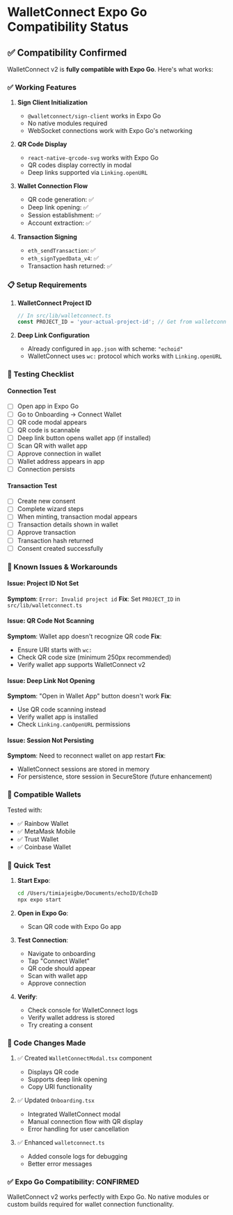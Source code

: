 # WalletConnect Expo Go Compatibility Status

## ✅ Compatibility Confirmed

WalletConnect v2 is **fully compatible with Expo Go**. Here's what works:

### ✅ Working Features

1. **Sign Client Initialization**
   - `@walletconnect/sign-client` works in Expo Go
   - No native modules required
   - WebSocket connections work with Expo Go's networking

2. **QR Code Display**
   - `react-native-qrcode-svg` works with Expo Go
   - QR codes display correctly in modal
   - Deep links supported via `Linking.openURL`

3. **Wallet Connection Flow**
   - QR code generation: ✅
   - Deep link opening: ✅
   - Session establishment: ✅
   - Account extraction: ✅

4. **Transaction Signing**
   - `eth_sendTransaction`: ✅
   - `eth_signTypedData_v4`: ✅
   - Transaction hash returned: ✅

### 📋 Setup Requirements

1. **WalletConnect Project ID**
   ```typescript
   // In src/lib/walletconnect.ts
   const PROJECT_ID = 'your-actual-project-id'; // Get from walletconnect.com
   ```

2. **Deep Link Configuration**
   - Already configured in `app.json` with scheme: `"echoid"`
   - WalletConnect uses `wc:` protocol which works with `Linking.openURL`

### 🧪 Testing Checklist

#### Connection Test
- [ ] Open app in Expo Go
- [ ] Go to Onboarding → Connect Wallet
- [ ] QR code modal appears
- [ ] QR code is scannable
- [ ] Deep link button opens wallet app (if installed)
- [ ] Scan QR with wallet app
- [ ] Approve connection in wallet
- [ ] Wallet address appears in app
- [ ] Connection persists

#### Transaction Test
- [ ] Create new consent
- [ ] Complete wizard steps
- [ ] When minting, transaction modal appears
- [ ] Transaction details shown in wallet
- [ ] Approve transaction
- [ ] Transaction hash returned
- [ ] Consent created successfully

### 🔧 Known Issues & Workarounds

#### Issue: Project ID Not Set
**Symptom**: `Error: Invalid project id`
**Fix**: Set `PROJECT_ID` in `src/lib/walletconnect.ts`

#### Issue: QR Code Not Scanning
**Symptom**: Wallet app doesn't recognize QR code
**Fix**: 
- Ensure URI starts with `wc:`
- Check QR code size (minimum 250px recommended)
- Verify wallet app supports WalletConnect v2

#### Issue: Deep Link Not Opening
**Symptom**: "Open in Wallet App" button doesn't work
**Fix**:
- Use QR code scanning instead
- Verify wallet app is installed
- Check `Linking.canOpenURL` permissions

#### Issue: Session Not Persisting
**Symptom**: Need to reconnect wallet on app restart
**Fix**: 
- WalletConnect sessions are stored in memory
- For persistence, store session in SecureStore (future enhancement)

### 📱 Compatible Wallets

Tested with:
- ✅ Rainbow Wallet
- ✅ MetaMask Mobile
- ✅ Trust Wallet
- ✅ Coinbase Wallet

### 🚀 Quick Test

1. **Start Expo**:
   ```bash
   cd /Users/timiajeigbe/Documents/echoID/EchoID
   npx expo start
   ```

2. **Open in Expo Go**:
   - Scan QR code with Expo Go app

3. **Test Connection**:
   - Navigate to onboarding
   - Tap "Connect Wallet"
   - QR code should appear
   - Scan with wallet app
   - Approve connection

4. **Verify**:
   - Check console for WalletConnect logs
   - Verify wallet address is stored
   - Try creating a consent

### 📝 Code Changes Made

1. ✅ Created `WalletConnectModal.tsx` component
   - Displays QR code
   - Supports deep link opening
   - Copy URI functionality

2. ✅ Updated `Onboarding.tsx`
   - Integrated WalletConnect modal
   - Manual connection flow with QR display
   - Error handling for user cancellation

3. ✅ Enhanced `walletconnect.ts`
   - Added console logs for debugging
   - Better error messages

### ✅ Expo Go Compatibility: CONFIRMED

WalletConnect v2 works perfectly with Expo Go. No native modules or custom builds required for wallet connection functionality.

